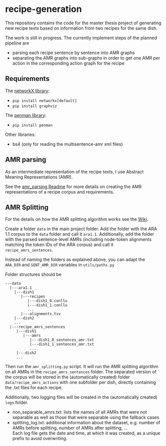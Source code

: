 # recipe-generation

This repository contains the code for the master thesis project of generating new recipe texts based on information from two recipes for the same dish. 

The work is still in progress. 
The currently implement steps of the planned pipeline are
* parsing each recipe sentence by sentence into AMR graphs
* separating the AMR graphs into sub-graphs in order to get one AMR per action in the corresponding action graph for the recipe 


## Requirements 
The [networkX library](https://networkx.org/documentation/stable/index.html):
* `pip install networkx[default]`
* `pip install graphviz`

The [penman library](https://github.com/goodmami/penman/):
* `pip install penman`

Other libraries:<br>
* bs4 (only for reading the multisentence-amr xml files)

## AMR parsing 

As an intermediate representation of the recipe texts, I use Abstract Meaning Representations (AMR). 

See the [amr_parsing Readme](https://github.com/interactive-cookbook/recipe-generation/tree/main/amr_parsing) for more details on creating the AMR representations of a recipe corpus and requirements. 

## AMR Splitting 

For the details on how the AMR splitting algorithm works see the [Wiki](https://github.com/interactive-cookbook/recipe-generation/wiki/AMR-Splitting).

Create a folder `data` in the main project folder. Add the folder with the ARA 1.1 corpus to the `data` folder and call it `ara1.1`. Additionally, add the folder with the parsed sentence-level AMRs (including node-token alignments matching the token IDs of the ARA corpus) and call it `recipe_amrs_sentences`. 

Instead of naming the folders as explained above, you can adapt the `ARA_DIR` and `SENT_AMR_DIR` variables in `utils/paths.py`

Folder structures should be 
```
---data
  |---ara1.1
    |---dish1
       |---recipes
          |---dish1_0.conllu
          |---dish1_1.conllu
          ...
       |---alignments.tsv
    |---dish2
    ...
  |---recipe_amrs_sentences
     |---dish1
        |---amrs
           |---dish1_0_sentences_amr.txt
           |---dish1_1_sentences_amr.txt
           ...
     |---dish2
     ...
```

Then run the `amr_splitting.py` script. It will run the AMR splitting algorithm on all AMRs in the `recipe_amrs_sentences` folder. The separated version of the corpus will be stored in the (automatically created) folder `data/recipe_amrs_actions` with one subfolder per dish, directly containing the .txt files for each recipe. 

Additionally, two logging files will be created in the (automatically created) `logs` folder. 
* non_separable_amrs.txt: lists the names of all AMRs that were not separable as well as those that were separable using the fallback cases
* splitting_log.txt: additional information about the dataset, e.g. number of AMRs before splitting, number of AMRs after splitting, ...<br>
Each log file gets the date and time, at which it was created, as a unique prefix to avoid overwriting. 

